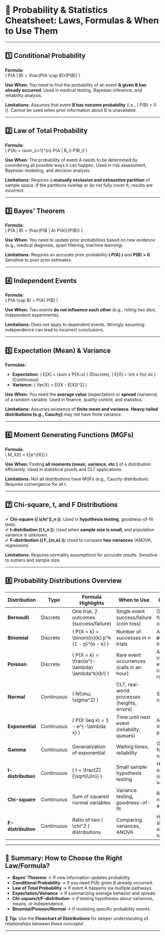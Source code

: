 # 📌 Probability & Statistics Cheatsheet: Laws, Formulas & When to Use Them

---

## **1️⃣ Conditional Probability**
**Formula:**  
\( P(A | B) = \frac{P(A \cap B)}{P(B)} \)

**Use When:** You need to find the probability of an event **A given B has already occurred**. Used in medical testing, Bayesian inference, and reliability analysis.

**Limitations:** Assumes that event **B has nonzero probability** (i.e., \( P(B) > 0 \)). Cannot be used when prior information about B is unavailable.

---

## **2️⃣ Law of Total Probability**
**Formula:**  
\( P(A) = \sum_{i=1}^{n} P(A | B_i) P(B_i) \)

**Use When:** The probability of event A needs to be determined by considering all possible ways it can happen. Used in risk assessment, Bayesian modeling, and decision analysis.

**Limitations:** Requires a **mutually exclusive and exhaustive partition** of sample space. If the partitions overlap or do not fully cover A, results are incorrect.

---

## **3️⃣ Bayes’ Theorem**
**Formula:**  
\( P(A | B) = \frac{P(B | A) P(A)}{P(B)} \)

**Use When:** You need to update prior probabilities based on new evidence (e.g., medical diagnosis, spam filtering, machine learning).

**Limitations:** Requires an accurate prior probability **\( P(A) \)** and **P(B) > 0**. Sensitive to poor prior estimates.

---

## **4️⃣ Independent Events**
**Formula:**  
\( P(A \cap B) = P(A) P(B) \)

**Use When:** Two events **do not influence each other** (e.g., rolling two dice, independent experiments).

**Limitations:** Does not apply to dependent events. Wrongly assuming independence can lead to incorrect conclusions.

---

## **5️⃣ Expectation (Mean) & Variance**
**Formulas:**  
- **Expectation:** \( E[X] = \sum x P(X=x) \) (Discrete), \( E[X] = \int x f(x) dx \) (Continuous)
- **Variance:** \( Var(X) = E[(X - E[X])^2] \)

**Use When:** You need the **average value** (expectation) or **spread** (variance) of a random variable. Used in finance, quality control, and statistics.

**Limitations:** Assumes existence of **finite mean and variance**. **Heavy-tailed distributions (e.g., Cauchy)** may not have finite variance.

---

## **6️⃣ Moment Generating Functions (MGFs)**
**Formula:**  
\( M_X(t) = E[e^{tX}] \)

**Use When:** Finding **all moments (mean, variance, etc.)** of a distribution efficiently. Used in statistical proofs and CLT applications.

**Limitations:** Not all distributions have MGFs (e.g., Cauchy distribution). Requires convergence for all t.

---

## **7️⃣ Chi-square, t, and F Distributions**
✔ **Chi-square (\( \chi^2_n \))**: Used in **hypothesis testing**, goodness-of-fit tests.  
✔ **t-distribution (\( t_n \))**: Used when **sample size is small**, and population variance is unknown.  
✔ **F-distribution (\( F_{m,n} \))**: Used to compare **two variances** (ANOVA, regression).

**Limitations:** Requires normality assumptions for accurate results. Sensitive to outliers and sample size.

---

## **8️⃣ Probability Distributions Overview**
| **Distribution** | **Type** | **Formula Highlights** | **When to Use** | **Limitations** |
|---|---|---|---|---|
| **Bernoulli** | Discrete | One trial, 2 outcomes (success/failure) | Single event success/failure (coin toss) | Only valid for binary outcomes |
| **Binomial** | Discrete | \( P(X = k) = \binom{n}{k} p^k (1 - p)^{n - k} \) | Number of successes in n trials | Assumes **independent** trials |
| **Poisson** | Discrete | \( P(X = k) = \frac{e^{-\lambda} \lambda^k}{k!} \) | Rare event occurrences (calls in an hour) | Assumes independent events, constant rate |
| **Normal** | Continuous | \( N(\mu, \sigma^2) \) | CLT, real-world processes (heights, errors) | Sensitive to outliers |
| **Exponential** | Continuous | \( P(X \leq x) = 1 - e^{-\lambda x} \) | Time until next event (reliability, queues) | Assumes memoryless property |
| **Gamma** | Continuous | Generalization of exponential | Waiting times, reliability | Only valid for positive values |
| **t-distribution** | Continuous | \( t = \frac{Z}{\sqrt{U/n}} \) | Small sample hypothesis testing | Heavy tails, sensitive to small samples |
| **Chi-square** | Continuous | Sum of squared normal variables | Variance testing, goodness-of-fit | Requires normality assumption |
| **F-distribution** | Continuous | Ratio of two \( \chi^2 \) distributions | Comparing variances, ANOVA | Highly skewed, sensitive to sample size |

---

## **📌 Summary: How to Choose the Right Law/Formula?**
- **Bayes’ Theorem** → If new information updates probability.
- **Conditional Probability** → If you need P(A) given B already occurred.
- **Law of Total Probability** → If event A happens via multiple pathways.
- **Expectation/Variance** → If summarizing average behavior and spread.
- **Chi-square/t/F-distribution** → If testing hypotheses about variances, means, or independence.
- **Binomial/Poisson/Normal** → If modeling specific probability events.

🚀 **Tip:** Use the **Flowchart of Distributions** for deeper understanding of relationships between these concepts!

---

